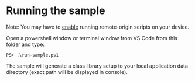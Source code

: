 # Running the sample

Note: You may have to [enable](https://docs.microsoft.com/en-us/powershell/module/microsoft.powershell.security/set-executionpolicy?view=powershell-7) running remote-origin scripts on your device.

Open a powershell window or terminal window from VS Code from this folder and type: 

```
PS> .\run-sample.ps1
```

The sample will generate a class library setup to your local application data directory (exact path will be displayed in console).